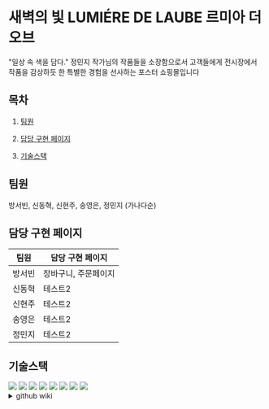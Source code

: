 # 새벽의 빛 LUMIÉRE DE LAUBE 르미아 더 오브
"일상 속 색을 담다." 정민지 작가님의 작품들을 소장함으로서 고객들에게 전시장에서 작품을 감상하듯 한 특별한 경험을 선사하는 포스터 쇼핑몰입니다

## 목차

1. [팀원](#팀원)

2. [담당 구현 페이지](#담당-구현-페이지)

3. [기술스택](#기술스택)

## 팀원

방서빈, 신동혁, 신현주, 송영은, 정민지
(가나다순)

## 담당 구현 페이지

|팀원|담당 구현 페이지|
|------|---|
|방서빈|장바구니, 주문페이지|
|신동혁|테스트2|
|신현주|테스트2|
|송영은|테스트2|
|정민지|테스트2|

## 기술스택

<img src="https://img.shields.io/badge/git-%23F05032?style=for-the-badge&logo=git&logoColor=white"/>
<img src="https://img.shields.io/badge/github-%23181717?style=for-the-badge&logo=github&logoColor=white"/>
<img src="https://img.shields.io/badge/figma-%23F24E1E?style=for-the-badge&logo=figma&logoColor=white"/>
<img src="https://img.shields.io/badge/visualstudiocode-%23007ACC?style=for-the-badge&logo=visualstudiocode&logoColor=white"/>

<img src="https://img.shields.io/badge/html5-%23E34F26?style=for-the-badge&logo=html5&logoColor=white"/>
<img src="https://img.shields.io/badge/tailwindcss-%2306B6D4?style=for-the-badge&logo=tailwindcss&logoColor=white"/>
<img src="https://img.shields.io/badge/javascript-%23F7DF1E?style=for-the-badge&logo=javascript&logoColor=white"/>
<img src="https://img.shields.io/badge/react-%2361DAFB?style=for-the-badge&logo=react&logoColor=white"/>




<details>
  <summary>github wiki</summary> 
  페이지별 작업 소개
</details>







